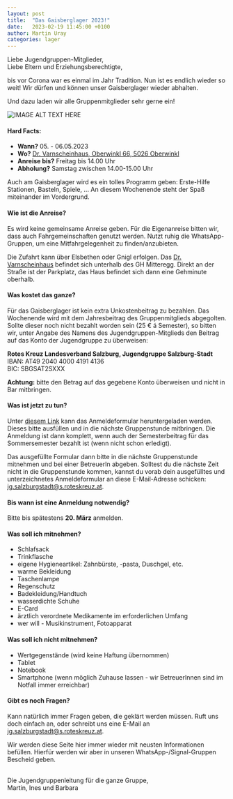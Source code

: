 ```yaml
---
layout: post
title:  "Das Gaisberglager 2023!"
date:   2023-02-19 11:45:00 +0100
author: Martin Uray
categories: lager
---
```


Liebe Jugendgruppen-Mitglieder,<br>
Liebe Eltern und Erziehungsberechtigte,

bis vor Corona war es einmal im Jahr Tradition. Nun ist es endlich wieder so
weit! Wir dürfen und können unser Gaisberglager wieder abhalten.

Und dazu laden wir alle Gruppenmitglieder sehr gerne ein!

![IMAGE ALT TEXT HERE](https://www.red-angels.at/assets/header_gaisberg.JPG)

#### Hard Facts:
- **Wann?** 05. - 06.05.2023
- **Wo?** [Dr. Varnscheinhaus, Oberwinkl 66, 5026 Oberwinkl](https://goo.gl/maps/KCCQh1oP8bHLhGmK7)
- **Anreise bis?** Freitag bis 14.00 Uhr
- **Abholung?** Samstag zwischen 14.00-15.00 Uhr


Auch am Gaisberglager wird es ein tolles Programm geben: Erste-Hilfe Stationen,
Basteln, Spiele, ...
An diesem Wochenende steht der Spaß miteinander im Vordergrund.


#### Wie ist die Anreise?
Es wird keine gemeinsame Anreise geben. Für die Eigenanreise bitten wir, dass 
auch Fahrgemeinschaften genutzt werden.
Nutzt ruhig die WhatsApp-Gruppen, um eine Mitfahrgelegenheit zu
finden/anzubieten.

Die Zufahrt kann über Elsbethen oder Gnigl erfolgen. Das 
[Dr. Varnscheinhaus](https://goo.gl/maps/KCCQh1oP8bHLhGmK7) befindet sich 
unterhalb des GH Mitteregg. Direkt an der Straße ist der Parkplatz, das Haus
befindet sich dann eine Gehminute oberhalb.


#### Was kostet das ganze?
Für das Gaisberglager ist kein extra Unkostenbeitrag zu bezahlen. Das 
Wochenende wird mit dem Jahresbeitrag des Gruppenmitglieds abgegolten. Sollte 
dieser noch nicht bezahlt worden sein (25 € á Semester), so bitten wir, unter 
Angabe des Namens des Jugendgruppen-Mitglieds den Beitrag auf das Konto der 
Jugendgruppe zu überweisen:

**Rotes Kreuz Landesverband Salzburg, Jugendgruppe Salzburg-Stadt**<br>
    IBAN:  	AT49 2040 4000 4191 4136<br>
    BIC:     	SBGSAT2SXXX


**Achtung:** bitte den Betrag auf das gegebene Konto überweisen und nicht in Bar
mitbringen.


#### Was ist jetzt zu tun?
Unter
[diesem Link](https://www.red-angels.at/assets/Anmeldung_Gaisberglager_2023.pdf)
kann das Anmeldeformular heruntergeladen werden. Dieses
bitte ausfüllen und in die nächste Gruppenstunde mitbringen. Die Anmeldung ist
dann komplett, wenn auch der Semesterbeitrag für das Sommersemester bezahlt ist
(wenn nicht schon erledigt).

Das ausgefüllte Formular dann bitte in die nächste Gruppenstunde mitnehmen und 
bei einer BetreuerIn abgeben.
Solltest du die nächste Zeit nicht in die Gruppenstunde kommen, kannst du vorab
dein ausgefülltes und unterzeichnetes Anmeldeformular an diese E-Mail-Adresse
schicken:
[jg.salzburgstadt@s.roteskreuz.at](mailto:jg.salzburgstadt@s.roteskreuz.at).


#### Bis wann ist eine Anmeldung notwendig?
Bitte bis spätestens **20. März** anmelden.


#### Was soll ich mitnehmen?
* Schlafsack
* Trinkflasche
* eigene Hygieneartikel: Zahnbürste, -pasta, Duschgel, etc.
* warme Bekleidung
* Taschenlampe
* Regenschutz
* Badekleidung/Handtuch
* wasserdichte Schuhe
* E-Card
* ärztlich verordnete Medikamente im erforderlichen Umfang
* wer will - Musikinstrument, Fotoapparat


#### Was soll ich nicht mitnehmen?
* Wertgegenstände (wird keine Haftung übernommen)
* Tablet
* Notebook
* Smartphone (wenn möglich Zuhause lassen - wir BetreuerInnen sind im Notfall
 immer erreichbar)



#### Gibt es noch Fragen?
Kann natürlich immer Fragen geben, die geklärt werden müssen. Ruft uns doch
einfach an, oder schreibt uns eine E-Mail an
[jg.salzburgstadt@s.roteskreuz.at](mailto:jg.salzburgstadt@s.roteskreuz.at).


Wir werden diese Seite hier immer wieder mit neusten Informationen befüllen.
Hierfür werden wir aber in unseren WhatsApp-/Signal-Gruppen Bescheid geben.

<br>
Die Jugendgruppenleitung für die ganze Gruppe,<br>
Martin, Ines und Barbara
